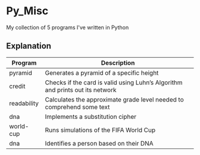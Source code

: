 # Py_Misc
My collection of 5 programs I've written in Python
## Explanation
| Program  | Description |
| ------------- | ------------- |
| pyramid | Generates a pyramid of a specific height |
| credit  | Checks if the card is valid using Luhn’s Algorithm and prints out its network |
| readability | Calculates the approximate grade level needed to comprehend some text |
| dna | Implements a substitution cipher |
| world-cup | Runs simulations of the FIFA World Cup |
| dna | Identifies a person based on their DNA |